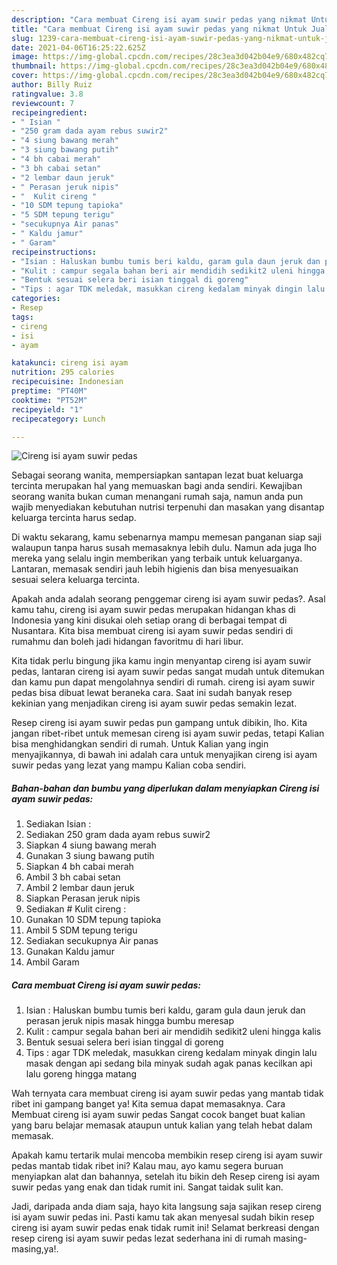 ```yaml
---
description: "Cara membuat Cireng isi ayam suwir pedas yang nikmat Untuk Jualan"
title: "Cara membuat Cireng isi ayam suwir pedas yang nikmat Untuk Jualan"
slug: 1239-cara-membuat-cireng-isi-ayam-suwir-pedas-yang-nikmat-untuk-jualan
date: 2021-04-06T16:25:22.625Z
image: https://img-global.cpcdn.com/recipes/28c3ea3d042b04e9/680x482cq70/cireng-isi-ayam-suwir-pedas-foto-resep-utama.jpg
thumbnail: https://img-global.cpcdn.com/recipes/28c3ea3d042b04e9/680x482cq70/cireng-isi-ayam-suwir-pedas-foto-resep-utama.jpg
cover: https://img-global.cpcdn.com/recipes/28c3ea3d042b04e9/680x482cq70/cireng-isi-ayam-suwir-pedas-foto-resep-utama.jpg
author: Billy Ruiz
ratingvalue: 3.8
reviewcount: 7
recipeingredient:
- " Isian "
- "250 gram dada ayam rebus suwir2"
- "4 siung bawang merah"
- "3 siung bawang putih"
- "4 bh cabai merah"
- "3 bh cabai setan"
- "2 lembar daun jeruk"
- " Perasan jeruk nipis"
- "  Kulit cireng "
- "10 SDM tepung tapioka"
- "5 SDM tepung terigu"
- "secukupnya Air panas"
- " Kaldu jamur"
- " Garam"
recipeinstructions:
- "Isian : Haluskan bumbu tumis beri kaldu, garam gula daun jeruk dan perasan jeruk nipis masak hingga bumbu meresap"
- "Kulit : campur segala bahan beri air mendidih sedikit2 uleni hingga kalis"
- "Bentuk sesuai selera beri isian tinggal di goreng"
- "Tips : agar TDK meledak, masukkan cireng kedalam minyak dingin lalu masak dengan api sedang bila minyak sudah agak panas kecilkan api lalu goreng hingga matang"
categories:
- Resep
tags:
- cireng
- isi
- ayam

katakunci: cireng isi ayam 
nutrition: 295 calories
recipecuisine: Indonesian
preptime: "PT40M"
cooktime: "PT52M"
recipeyield: "1"
recipecategory: Lunch

---
```



![Cireng isi ayam suwir pedas](https://img-global.cpcdn.com/recipes/28c3ea3d042b04e9/680x482cq70/cireng-isi-ayam-suwir-pedas-foto-resep-utama.jpg)

Sebagai seorang wanita, mempersiapkan santapan lezat buat keluarga tercinta merupakan hal yang memuaskan bagi anda sendiri. Kewajiban seorang  wanita bukan cuman menangani rumah saja, namun anda pun wajib menyediakan kebutuhan nutrisi terpenuhi dan masakan yang disantap keluarga tercinta harus sedap.

Di waktu  sekarang, kamu sebenarnya mampu memesan panganan siap saji walaupun tanpa harus susah memasaknya lebih dulu. Namun ada juga lho mereka yang selalu ingin memberikan yang terbaik untuk keluarganya. Lantaran, memasak sendiri jauh lebih higienis dan bisa menyesuaikan sesuai selera keluarga tercinta. 



Apakah anda adalah seorang penggemar cireng isi ayam suwir pedas?. Asal kamu tahu, cireng isi ayam suwir pedas merupakan hidangan khas di Indonesia yang kini disukai oleh setiap orang di berbagai tempat di Nusantara. Kita bisa membuat cireng isi ayam suwir pedas sendiri di rumahmu dan boleh jadi hidangan favoritmu di hari libur.

Kita tidak perlu bingung jika kamu ingin menyantap cireng isi ayam suwir pedas, lantaran cireng isi ayam suwir pedas sangat mudah untuk ditemukan dan kamu pun dapat mengolahnya sendiri di rumah. cireng isi ayam suwir pedas bisa dibuat lewat beraneka cara. Saat ini sudah banyak resep kekinian yang menjadikan cireng isi ayam suwir pedas semakin lezat.

Resep cireng isi ayam suwir pedas pun gampang untuk dibikin, lho. Kita jangan ribet-ribet untuk memesan cireng isi ayam suwir pedas, tetapi Kalian bisa menghidangkan sendiri di rumah. Untuk Kalian yang ingin menyajikannya, di bawah ini adalah cara untuk menyajikan cireng isi ayam suwir pedas yang lezat yang mampu Kalian coba sendiri.

<!--inarticleads1-->

##### Bahan-bahan dan bumbu yang diperlukan dalam menyiapkan Cireng isi ayam suwir pedas:

1. Sediakan  Isian :
1. Sediakan 250 gram dada ayam rebus suwir2
1. Siapkan 4 siung bawang merah
1. Gunakan 3 siung bawang putih
1. Siapkan 4 bh cabai merah
1. Ambil 3 bh cabai setan
1. Ambil 2 lembar daun jeruk
1. Siapkan  Perasan jeruk nipis
1. Sediakan  # Kulit cireng :
1. Gunakan 10 SDM tepung tapioka
1. Ambil 5 SDM tepung terigu
1. Sediakan secukupnya Air panas
1. Gunakan  Kaldu jamur
1. Ambil  Garam




<!--inarticleads2-->

##### Cara membuat Cireng isi ayam suwir pedas:

1. Isian : Haluskan bumbu tumis beri kaldu, garam gula daun jeruk dan perasan jeruk nipis masak hingga bumbu meresap
1. Kulit : campur segala bahan beri air mendidih sedikit2 uleni hingga kalis
1. Bentuk sesuai selera beri isian tinggal di goreng
1. Tips : agar TDK meledak, masukkan cireng kedalam minyak dingin lalu masak dengan api sedang bila minyak sudah agak panas kecilkan api lalu goreng hingga matang




Wah ternyata cara membuat cireng isi ayam suwir pedas yang mantab tidak ribet ini gampang banget ya! Kita semua dapat memasaknya. Cara Membuat cireng isi ayam suwir pedas Sangat cocok banget buat kalian yang baru belajar memasak ataupun untuk kalian yang telah hebat dalam memasak.

Apakah kamu tertarik mulai mencoba membikin resep cireng isi ayam suwir pedas mantab tidak ribet ini? Kalau mau, ayo kamu segera buruan menyiapkan alat dan bahannya, setelah itu bikin deh Resep cireng isi ayam suwir pedas yang enak dan tidak rumit ini. Sangat taidak sulit kan. 

Jadi, daripada anda diam saja, hayo kita langsung saja sajikan resep cireng isi ayam suwir pedas ini. Pasti kamu tak akan menyesal sudah bikin resep cireng isi ayam suwir pedas enak tidak rumit ini! Selamat berkreasi dengan resep cireng isi ayam suwir pedas lezat sederhana ini di rumah masing-masing,ya!.

